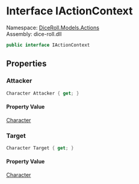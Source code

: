 # <a id="DiceRoll_Models_Actions_IActionContext"></a> Interface IActionContext

Namespace: [DiceRoll.Models.Actions](DiceRoll.Models.Actions.md)  
Assembly: dice\-roll.dll  

```csharp
public interface IActionContext
```

## Properties

### <a id="DiceRoll_Models_Actions_IActionContext_Attacker"></a> Attacker

```csharp
Character Attacker { get; }
```

#### Property Value

 [Character](DiceRoll.Models.Character.md)

### <a id="DiceRoll_Models_Actions_IActionContext_Target"></a> Target

```csharp
Character Target { get; }
```

#### Property Value

 [Character](DiceRoll.Models.Character.md)

